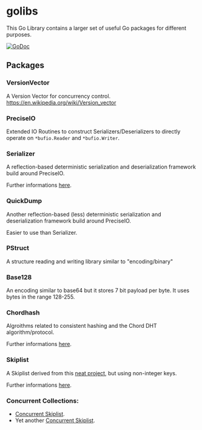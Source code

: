 # golibs
This Go Library contains a larger set of useful Go packages for different purposes.

[![GoDoc](https://godoc.org/github.com/byte-mug/golibs?status.svg)](https://godoc.org/github.com/byte-mug/golibs)

## Packages

### VersionVector

A Version Vector for concurrency control. https://en.wikipedia.org/wiki/Version_vector

### PreciseIO

Extended IO Routines to construct Serializers/Deserializers to directly operate on
`*bufio.Reader` and `*bufio.Writer`.

### Serializer

A reflection-based deterministic serialization and deserialization framework build around PreciseIO.

Further informations [here](serializer/).

### QuickDump

Another reflection-based (less) deterministic serialization and deserialization framework build around PreciseIO.

Easier to use than Serializer.

### PStruct

A structure reading and writing library similar to "encoding/binary"

### Base128

An encoding similar to base64 but it stores 7 bit payload per byte. It uses bytes in the range 128-255.

### Chordhash

Algroithms related to consistent hashing and the Chord DHT algorithm/protocol.

Further informations [here](chordhash/).

### Skiplist

A Skiplist derived from this [neat project](https://github.com/kkdai/skiplist), but using non-integer keys.

Further informations [here](skiplist/).

### Concurrent Collections:

* [Concurrent Skiplist](concurrent/skiplist/).
* Yet another [Concurrent Skiplist](concurrent/sortlist/).

